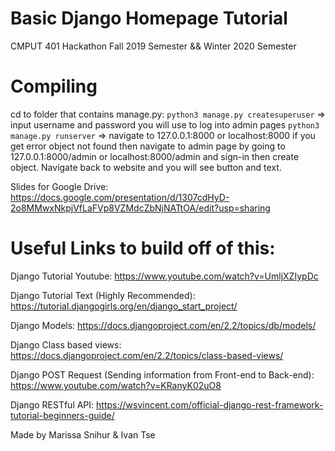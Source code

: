 
# Basic Django Homepage Tutorial

CMPUT 401 Hackathon Fall 2019 Semester && Winter 2020 Semester

# Compiling
  cd to folder that contains manage.py:
  `python3 manage.py createsuperuser` => input username and password you will use to log into admin pages
  `python3 manage.py runserver` => navigate to 127.0.0.1:8000 or localhost:8000
  if you get error object not found then navigate to admin page by going to 127.0.0.1:8000/admin or localhost:8000/admin and sign-in then create object. Navigate back to website and you will see button and text.

Slides for Google Drive: https://docs.google.com/presentation/d/1307cdHyD-2o8MMwxNkpjVfLaFVp8VZMdcZbNjNATtOA/edit?usp=sharing

# Useful Links to build off of this:

Django Tutorial Youtube:
  https://www.youtube.com/watch?v=UmljXZIypDc
  
Django Tutorial Text (Highly Recommended):
  https://tutorial.djangogirls.org/en/django_start_project/

Django Models:
  https://docs.djangoproject.com/en/2.2/topics/db/models/

Django Class based views:
  https://docs.djangoproject.com/en/2.2/topics/class-based-views/

Django POST Request (Sending information from Front-end to Back-end):
  https://www.youtube.com/watch?v=KRanyK02uO8

Django RESTful API:
  https://wsvincent.com/official-django-rest-framework-tutorial-beginners-guide/


Made by Marissa Snihur & Ivan Tse
